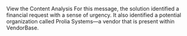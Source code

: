 View the Content Analysis
For this message, the solution identified a financial request with a sense of urgency. It also identified a potential organization called Prolia Systems—a vendor that is present within VendorBase.